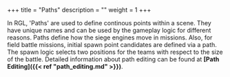+++
title = "Paths"
description = ""
weight = 1
+++

In RGL, 'Paths' are used to define continous points within a scene. They have unique names and can be used by the gameplay logic for different reasons. Paths define how the siege engines move in missions. Also, for field battle missions, initial spawn point candidates are defined via a path. The spawn logic selects two positions for the teams with respect to the size of the battle. Detailed information about path editing can be found at <strong>[Path Editing]({{< ref "path_editing.md" >}})</strong>.
